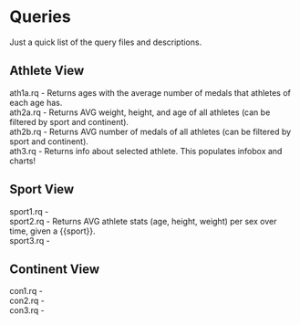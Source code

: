 # Queries

Just a quick list of the query files and descriptions.

## Athlete View

ath1a.rq - Returns ages with the average number of medals that athletes of each age has.  
ath2a.rq - Returns AVG weight, height, and age of all athletes (can be filtered by sport and continent).  
ath2b.rq - Returns AVG number of medals of all athletes (can be filtered by sport and continent).  
ath3.rq - Returns info about selected athlete. This populates infobox and charts!  

## Sport View

sport1.rq -  
sport2.rq - Returns AVG athlete stats (age, height, weight) per sex over time, given a {{sport}}.  
sport3.rq -  

## Continent View

con1.rq -  
con2.rq -  
con3.rq - 